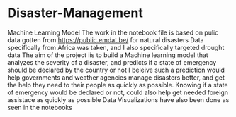 # Disaster-Management
Machine Learning Model
The work in the notebook file is based on pulic data gotten from https://public.emdat.be/ for natural disasters
Data specifically from Africa was taken, and I also specifically targeted drought data
The aim of the project iis to build a Machine learning model that analyzes the severity of a disaster, and predicts if a state of emergency should be declared by the country or not
I beleive such a prediction would help governments and weather agencies manage disasters better, and get the help they need to their people as quickly as possible. Knowing if a state of emergency would be declared or not, could also help get needed foreign assistace as quickly as possible
Data Visualizations have also been done as seen in the notebooks
